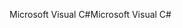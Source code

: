 <span data-ttu-id="fd942-101">Microsoft Visual C#</span><span class="sxs-lookup"><span data-stu-id="fd942-101">Microsoft Visual C#</span></span>